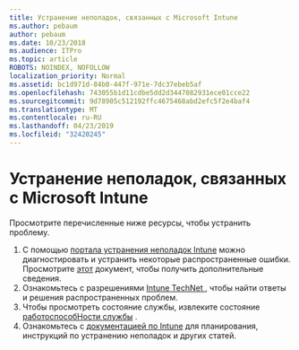 ```yaml
---
title: Устранение неполадок, связанных с Microsoft Intune
ms.author: pebaum
author: pebaum
ms.date: 10/23/2018
ms.audience: ITPro
ms.topic: article
ROBOTS: NOINDEX, NOFOLLOW
localization_priority: Normal
ms.assetid: bc1d971d-84b0-447f-971e-7dc37ebeb5af
ms.openlocfilehash: 743055b1d11cdbe5dd2d3447082931ece01cce22
ms.sourcegitcommit: 9d78905c512192ffc4675468abd2efc5f2e4baf4
ms.translationtype: MT
ms.contentlocale: ru-RU
ms.lasthandoff: 04/23/2019
ms.locfileid: "32420245"
---
```

# <a name="troubleshoot-issues-with-microsoft-intune"></a>Устранение неполадок, связанных с Microsoft Intune

Просмотрите перечисленные ниже ресурсы, чтобы устранить проблему.
  
1. С помощью [портала устранения неполадок Intune](https://devicemanagement.microsoft.com/#blade/Microsoft_Intune_DeviceSettings/TroubleshootBlade) можно диагностировать и устранить некоторые распространенные ошибки. Просмотрите [этот](https://docs.microsoft.com/intune/help-desk-operators) документ, чтобы получить дополнительные сведения.  
2. Ознакомьтесь с разрешениями [Intune TechNet ](https://social.technet.microsoft.com/forums/home?forum=microsoftintuneprod), чтобы найти ответы и решения распространенных проблем.  
3. Чтобы просмотреть состояние службы, извлеките состояние [работоспособНости службы](https://portal.office.com/AdminPortal/Home#/servicehealth) .   
4. Ознакомьтесь с [документацией по Intune](https://docs.microsoft.com/intune/) для планирования, инструкций по устранению неполадок и других статей. 
